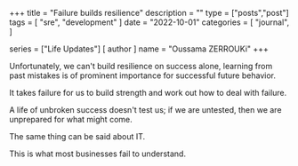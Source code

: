 +++
title = "Failure builds resilience"
description = ""
type = ["posts","post"]
tags = [
    "sre",
    "development"
]
date = "2022-10-01"
categories = [
    "journal",
]

series = ["Life Updates"]
[ author ]
  name = "Oussama ZERROUKi"
+++

Unfortunately, we can't build resilience on success alone, learning from past mistakes is of prominent importance for successful future behavior.

It takes failure for us to build strength and work out how to deal with failure.

A life of unbroken success doesn't test us; if we are untested, then we are unprepared for what might come.

The same thing can be said about IT.

This is what most businesses fail to understand.
